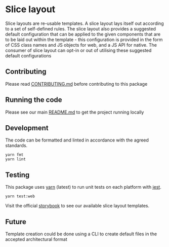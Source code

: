 # Slice layout

Slice layouts are re-usable templates. A slice layout lays itself out according to a
set of self-defined rules. The slice layout also provides a suggested default
configuration that can be applied to the given components that are to be laid
out within the template - this configuration is provided in the form of CSS
class names and JS objects for web, and a JS API for native. The consumer of
slice layout can opt-in or out of utilising these suggested default configurations

## Contributing

Please read [CONTRIBUTING.md](./CONTRIBUTING.md) before contributing to this
package

## Running the code

Please see our main [README.md](../README.md) to get the project running locally

## Development

The code can be formatted and linted in accordance with the agreed standards.

```
yarn fmt
yarn lint
```

## Testing

This package uses [yarn](https://yarnpkg.com) (latest) to run unit tests on each
platform with [jest](https://facebook.github.io/jest/).

```
yarn test:web
```

Visit the official
[storybook](http://components.thetimes.co.uk/?selectedKind=Primitives%2FSlice&selectedStory=Default%20template%20with%20one%20item&full=0&addons=1&stories=1&panelRight=0&addonPanel=storybooks%2Fstorybook-addon-knobs)
to see our available slice layout templates.

## Future

Template creation could be done using a CLI to create default files in the
accepted architectural format
